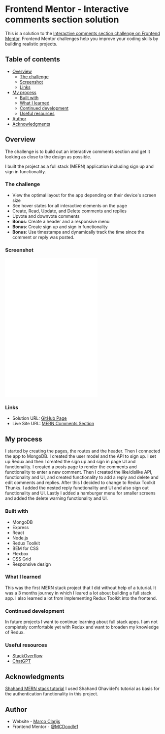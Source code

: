 # Frontend Mentor - Interactive comments section solution

This is a solution to the [Interactive comments section challenge on Frontend Mentor](https://www.frontendmentor.io/challenges/interactive-comments-section-iG1RugEG9). Frontend Mentor challenges help you improve your coding skills by building realistic projects.

## Table of contents

- [Overview](#overview)
  - [The challenge](#the-challenge)
  - [Screenshot](#screenshot)
  - [Links](#links)
- [My process](#my-process)
  - [Built with](#built-with)
  - [What I learned](#what-i-learned)
  - [Continued development](#continued-development)
  - [Useful resources](#useful-resources)
- [Author](#author)
- [Acknowledgments](#acknowledgments)

## Overview

The challenge is to build out an interactive comments section and get it looking as close to the design as possible.

I built the project as a full stack (MERN) application including sign up and sign in functionality.

### The challenge

- View the optimal layout for the app depending on their device's screen size
- See hover states for all interactive elements on the page
- Create, Read, Update, and Delete comments and replies
- Upvote and downvote comments
- **Bonus**: Create a header and a responsive menu
- **Bonus**: Create sign up and sign in functionality
- **Bonus**: Use timestamps and dynamically track the time since the comment or reply was posted.

### Screenshot

![Screenshot desktop design](../src/assets/design/screenshot-desktop.pdf)
![Screenshot mobile design](../src/assets/design/screenshot-mobile.pdf)
![Screenshot warning modal](../src/assets/design/screenshot-modale.pdf)

### Links

- Solution URL: [GitHub Page](https://github.com/MCDoodle1/comments-section)
- Live Site URL: [MERN Comments Section](https://mcdoodle1.github.io/comments-section/)

## My process

I started by creating the pages, the routes and the header. Then I connected the app to MongoDB. I created the user model and the API to sign up. I set up Redux and then I created the sign up and sign in page UI and functionality. I created a posts page to render the comments and functionality to enter a new comment. Then I created the like/dislike API, functionality and UI, and created functionality to add a reply and delete and edit comments and replies. After this I decided to change to Redux Toolkit Thunks. I added the nested reply functionality and UI and also sign out functionality and UI. Lastly I added a hamburger menu for smaller screens and added the delete warning functionality and UI.

### Built with

- MongoDB
- Express
- React
- Node.js
- Redux Toolkit
- BEM for CSS
- Flexbox
- CSS Grid
- Responsive design

### What I learned

This was the first MERN stack project that I did without help of a tuturial. It was a 3 months journey in which I leared a lot about building a full stack app. I also learned a lot from implementing Redux Toolkit into the frontend.

### Continued development

In future projects I want to continue learning about full stack apps. I am not completely comfortable yet with Redux and want to broaden my knowledge of Redux.

### Useful resources

- [StackOverflow](https://stackoverflow.com/)
- [ChatGPT](https://chatgpt.com)

## Acknowledgments

[Shahand MERN stack tutorial](https://www.youtube.com/watch?v=VAaUy_Moivw)
I used Shahand Ghavidel's tutorial as basis for the authentication functionality in this project.

## Author

- Website - [Marco Clarijs](https://github.com/MCDoodle1)
- Frontend Mentor - [@MCDoodle1](https://www.frontendmentor.io/profile/MCDoodle1)
